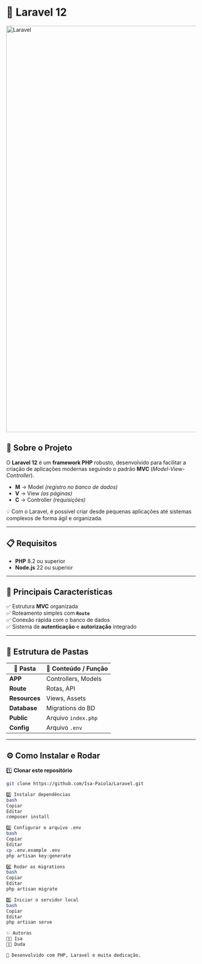 

# 🌟 Laravel 12

<img width="1920" height="1080" alt="Laravel" src="https://github.com/user-attachments/assets/ac8ed992-6619-49ce-ba98-c4a34bcf6d27" />

## 📌 Sobre o Projeto
O **Laravel 12** é um **framework PHP** robusto, desenvolvido para facilitar a criação de aplicações modernas seguindo o padrão **MVC** (*Model-View-Controller*).

- **M** → Model *(registro no banco de dados)*  
- **V** → View *(as páginas)*  
- **C** → Controller *(requisições)*

💡 Com o Laravel, é possível criar desde pequenas aplicações até sistemas complexos de forma ágil e organizada.

---

## 📋 Requisitos

- **PHP** 8.2 ou superior  
- **Node.js** 22 ou superior

---

## 🚀 Principais Características

✅ Estrutura **MVC** organizada  
✅ Roteamento simples com **`Route`**  
✅ Conexão rápida com o banco de dados  
✅ Sistema de **autenticação** e **autorização** integrado  

---

## 📂 Estrutura de Pastas

| 📁 Pasta       | 📄 Conteúdo / Função |
|---------------|----------------------|
| **APP**       | Controllers, Models |
| **Route**     | Rotas, API |
| **Resources** | Views, Assets |
| **Database**  | Migrations do BD |
| **Public**    | Arquivo `index.php` |
| **Config**    | Arquivo `.env` |

---

## ⚙️ Como Instalar e Rodar

1️⃣ **Clonar este repositório**  
```bash
git clone https://github.com/Isa-Paiola/Laravel.git

2️⃣ Instalar dependências
bash
Copiar
Editar
composer install

3️⃣ Configurar o arquivo .env
bash
Copiar
Editar
cp .env.example .env
php artisan key:generate

4️⃣ Rodar as migrations
bash
Copiar
Editar
php artisan migrate

5️⃣ Iniciar o servidor local
bash
Copiar
Editar
php artisan serve

✨ Autoras
👩‍💻 Isa
👩‍💻 Duda

💖 Desenvolvido com PHP, Laravel e muita dedicação.
